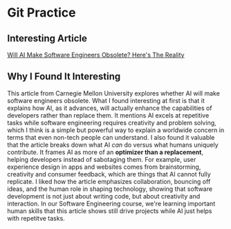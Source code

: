 # Git Practice


## Interesting Article
[Will AI Make Software Engineers Obsolete? Here's The Reality](https://bootcamps.cs.cmu.edu/blog/will-ai-replace-software-engineers-reality-check)

## Why I Found It Interesting
This article from Carnegie Mellon University explores whether AI will make software engineers obsolete. What I found interesting at first is that it explains how AI, as it advances, will actually enhance the capabilities of developers rather than replace them. It mentions AI excels at repetitive tasks while software engineering requires creativity and problem solving, which I think is a simple but powerful way to explain a worldwide concern in terms that even non-tech people can understand.
I also found it valuable that the article breaks down what AI *can* do versus what humans uniquely contribute. It frames AI as more of an **optimizer than a replacement**, helping developers instead of sabotaging them. For example, user experience design in apps and websites comes from brainstorming, creativity and consumer feedback, which are things that AI cannot fully replicate. I liked how the article emphasizes collaboration, bouncing off ideas, and the human role in shaping technology, showing that software development is not just about writing code, but about creativity and interaction. In our Software Engineering course, we're learning important human skills that this article shows still drive projects while AI just helps with repetitve tasks.